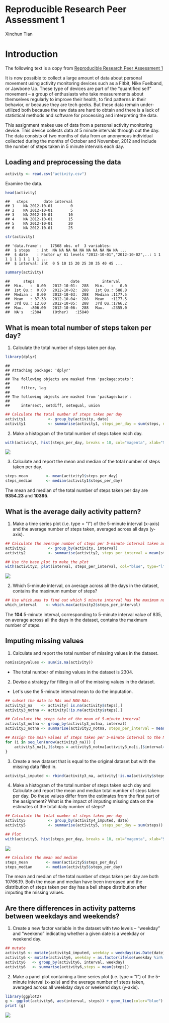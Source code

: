 # Reproducible Research Peer Assessment 1
Xinchun Tian  

# Introduction 
The following text is a copy from [Reproducible Research Peer Assessment 1](https://class.coursera.org/repdata-015/human_grading/view/courses/973516/assessments/3/submissions)

It is now possible to collect a large amount of data about personal movement using activity monitoring devices such as a Fitbit, Nike Fuelband, or Jawbone Up. These type of devices are part of the “quantified self” movement – a group of enthusiasts who take measurements about themselves regularly to improve their health, to find patterns in their behavior, or because they are tech geeks. But these data remain under-utilized both because the raw data are hard to obtain and there is a lack of statistical methods and software for processing and interpreting the data.

This assignment makes use of data from a personal activity monitoring device. This device collects data at 5 minute intervals through out the day. The data consists of two months of data from an anonymous individual collected during the months of October and November, 2012 and include the number of steps taken in 5 minute intervals each day.

## Loading and preprocessing the data

```r
activity <- read.csv("activity.csv")
```

Examine the data.

```r
head(activity)
```

```
##   steps       date interval
## 1    NA 2012-10-01        0
## 2    NA 2012-10-01        5
## 3    NA 2012-10-01       10
## 4    NA 2012-10-01       15
## 5    NA 2012-10-01       20
## 6    NA 2012-10-01       25
```

```r
str(activity)
```

```
## 'data.frame':	17568 obs. of  3 variables:
##  $ steps   : int  NA NA NA NA NA NA NA NA NA NA ...
##  $ date    : Factor w/ 61 levels "2012-10-01","2012-10-02",..: 1 1 1 1 1 1 1 1 1 1 ...
##  $ interval: int  0 5 10 15 20 25 30 35 40 45 ...
```

```r
summary(activity)
```

```
##      steps                date          interval     
##  Min.   :  0.00   2012-10-01:  288   Min.   :   0.0  
##  1st Qu.:  0.00   2012-10-02:  288   1st Qu.: 588.8  
##  Median :  0.00   2012-10-03:  288   Median :1177.5  
##  Mean   : 37.38   2012-10-04:  288   Mean   :1177.5  
##  3rd Qu.: 12.00   2012-10-05:  288   3rd Qu.:1766.2  
##  Max.   :806.00   2012-10-06:  288   Max.   :2355.0  
##  NA's   :2304     (Other)   :15840
```

## What is mean total number of steps taken per day?
1. Calculate the total number of steps taken per day.

```r
library(dplyr)
```

```
## 
## Attaching package: 'dplyr'
## 
## The following objects are masked from 'package:stats':
## 
##     filter, lag
## 
## The following objects are masked from 'package:base':
## 
##     intersect, setdiff, setequal, union
```

```r
## Calculate the total number of steps taken per day
activity1          <- group_by(activity, date)
activity1          <- summarise(activity1, steps_per_day = sum(steps, na.rm = TRUE))
```

2. Make a histogram of the total number of steps taken each day.

```r
with(activity1, hist(steps_per_day, breaks = 10, col="magenta", xlab="Steps", main="Total Number of Steps Taken per Day"))
```

![](PA1_template_files/figure-html/unnamed-chunk-4-1.png) 

3. Calculate and report the mean and median of the total number of steps taken per day.

```r
steps_mean        <- mean(activity1$steps_per_day)
steps_median      <- median(activity1$steps_per_day)
```
The mean and median of the total number of steps taken per day are **9354.23** and **10395**.

## What is the average daily activity pattern?
1. Make a time series plot (i.e. type = "l") of the 5-minute interval (x-axis) and the average number of steps taken, averaged across all days (y-axis).

```r
## Calculate the average number of steps per 5-minute interval taken averaged across all days
activity2          <- group_by(activity, interval)
activity2          <- summarise(activity2, steps_per_interval = mean(steps, na.rm = TRUE))

## Use the base plot to make the plot
with(activity2, plot(interval, steps_per_interval, col="blue", type="l", xlab="5-minute Interval", ylab="Average Number of Steps Taken", main="The Average Number of Steps Taken Averaged Across All Days"))
```

![](PA1_template_files/figure-html/unnamed-chunk-6-1.png) 

2. Which 5-minute interval, on average across all the days in the dataset, contains the maximum number of steps?

```r
## Use which.max to find out which 5 minute interval has the maximum number of steps taken
which_interval    <- which.max(activity2$steps_per_interval)
```
The **104** 5-minute interval, corresponding to 5-minute interval value of 835, on average across all the days in the dataset, contains the maximum number of steps.

## Imputing missing values
1. Calculate and report the total number of missing values in the dataset.

```r
nomissingvalues <- sum(is.na(activity))
```
* The total number of missing values in the dataset is 2304.
2. Devise a strategy for filling in all of the missing values in the dataset.
* Let's use the 5-minute interval mean to do the imputation.


```r
## subset the data to NAs and NON-NAs.
activity3_na    <- activity[ is.na(activity$steps),]
activity3_notna <- activity[!is.na(activity$steps),]

## Calculate the steps take of the mean of 5-minute interval
activity3_notna <- group_by(activity3_notna, interval)
activity3_notna <- summarise(activity3_notna, steps_per_interval = mean(steps), na.rm=TRUE)

## Assign the mean values of steps taken per 5-minute interval to the NAs
for (i in seq_len(nrow(activity3_na))) {
    activity3_na[i,]$steps = activity3_notna[activity3_na[i,]$interval==activity3_notna$interval,]$steps_per_interval
}
```

3. Create a new dataset that is equal to the original dataset but with the missing data filled in.

```r
activity4_imputed <- rbind(activity3_na, activity[!is.na(activity$steps),])
```

4. Make a histogram of the total number of steps taken each day and Calculate and report the mean and median total number of steps taken per day. Do these values differ from the estimates from the first part of the assignment? What is the impact of imputing missing data on the estimates of the total daily number of steps?

```r
## Calculate the total number of steps taken per day
activity5          <- group_by(activity4_imputed, date)
activity5          <- summarise(activity5, steps_per_day = sum(steps))

## Plot
with(activity5, hist(steps_per_day, breaks = 10, col="magenta", xlab="Steps", main="Total Number of Steps Taken per Day"))
```

![](PA1_template_files/figure-html/unnamed-chunk-11-1.png) 

```r
## Calculate the mean and median
steps_mean        <- mean(activity5$steps_per_day)
steps_median      <- median(activity5$steps_per_day)
```

The mean and median of the total number of steps taken per day are both 10766.19. Both the mean and median have been increased and the distribution of steps taken per day has a bell shape distribution after imputing the missing values.

## Are there differences in activity patterns between weekdays and weekends?
1. Create a new factor variable in the dataset with two levels – “weekday” and “weekend” indicating whether a given date is a weekday or weekend day.

```r
## mutate
activity6 <- mutate(activity4_imputed, weekday = weekdays(as.Date(date)))
activity6 <- mutate(activity6, weekday = as.factor(ifelse(weekday %in% c("Saturday","Sunday"), "Weekend", "Weekday")))
activity6   <- group_by(activity6, interval, weekday)
activity6   <- summarise(activity6,steps = mean(steps))
```
2. Make a panel plot containing a time series plot (i.e. type = "l") of the 5-minute interval (x-axis) and the average number of steps taken, averaged across all weekday days or weekend days (y-axis).

```r
library(ggplot2)
g <- ggplot(activity6, aes(interval, steps)) + geom_line(color="blue") + facet_grid(. ~ weekday) + labs(x="Interval", y="Number of Steps Taken", title="5-minute interval and the average number of steps taken \n averaged across all weekday days or weekend days")
print (g)
```

![](PA1_template_files/figure-html/unnamed-chunk-13-1.png) 
